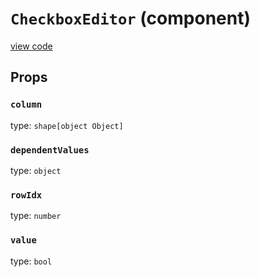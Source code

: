 `CheckboxEditor` (component)
============================
[view code](../src/addons/editors/CheckboxEditor.js)


Props
-----

### `column`

type: `shape[object Object]`


### `dependentValues`

type: `object`


### `rowIdx`

type: `number`


### `value`

type: `bool`

